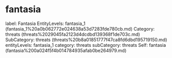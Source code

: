 # fantasia

label: Fantasia
EntityLevels: fantasia_1 (fantasia_1%20a0b062772e024638a53d7283fde780cb.md)
Category: threats (threats%2029045fa2123d4dcdbd139368f1de703c.md)
SubCategory: threats (threats%20b8a01851777f47ca8fd6dbd195719150.md)
entityLevels: fantasia_1
category: threats
subCategory: threats
Self: fantasia (fantasia%200a024f5f4b014784935afab0be264979.md)

[](Untitled%201b157e5441424eeb9d96f977c778162e.md)